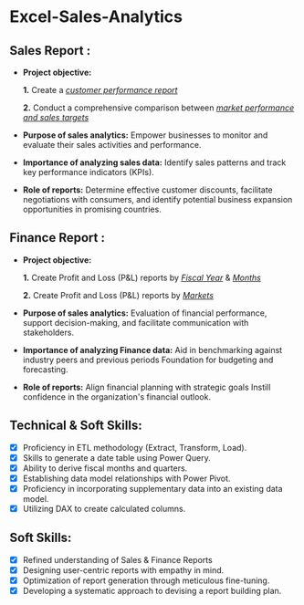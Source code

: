 # Excel-Sales-Analytics
## Sales Report :


- **Project objective:** 

    **1.** Create a _[customer performance report](https://github.com/madalanagalakshmi/Excel-Sales-Analytics/blob/main/AS_Customer%20Performance%20Report.pdf)_ 

    **2.** Conduct a comprehensive comparison between _[market performance and sales targets](https://github.com/madalanagalakshmi/Excel-Sales-Analytics/blob/main/Market%20Performance%20Vs%20Target.pdf)_

- **Purpose of sales analytics:** Empower businesses to monitor and evaluate their sales activities and performance.

- **Importance of analyzing sales data:** Identify sales patterns and track key performance indicators (KPIs).

- **Role of reports:** Determine effective customer discounts, facilitate negotiations with consumers, and identify potential business expansion opportunities in promising countries.


## Finance Report :

- **Project objective:** 

    **1.** Create Profit and Loss (P&L) reports by _[Fiscal Year](https://github.com/madalanagalakshmi/Excel-Sales-Analytics/blob/main/P%26L%20Statement%20by%20Fiscal%20Year.pdf)_ & _[Months](https://github.com/madalanagalakshmi/Excel-Sales-Analytics/blob/main/P%26L%20Statement%20By%20Month.pdf)_ 

   **2.** Create Profit and Loss (P&L) reports by _[Markets](https://github.com/madalanagalakshmi/Excel-Sales-Analytics/blob/main/P%26L%20Statement%20By%20Markets.pdf)_

- **Purpose of sales analytics:** Evaluation of financial performance, support decision-making, and facilitate communication with stakeholders.

- **Importance of analyzing Finance data:** Aid in benchmarking against industry peers and previous periods Foundation for budgeting and forecasting.

- **Role of reports:** Align financial planning with strategic goals Instill confidence in the organization's financial outlook.


## Technical & Soft Skills:
- [x]	Proficiency in ETL methodology (Extract, Transform, Load).
- [x]	Skills to generate a date table using Power Query.
- [x]	Ability to derive fiscal months and quarters.
- [x]	Establishing data model relationships with Power Pivot.
- [x]	Proficiency in incorporating supplementary data into an existing data model.
- [x]	Utilizing DAX to create calculated columns.

## Soft Skills:
- [x]	Refined understanding of Sales & Finance Reports
- [x]	Designing user-centric reports with empathy in mind.
- [x]	Optimization of report generation through meticulous fine-tuning.
- [x]	Developing a systematic approach to devising a report building plan.

